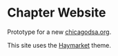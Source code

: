# Chapter Website
Prototype for a new [chicagodsa.org](https://www.chicagodsa.org/).

This site uses the [Haymarket](https://github.com/ChicagoDSA/haymarket) theme.
